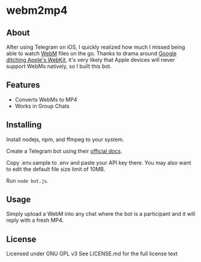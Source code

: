 webm2mp4
=====

About
-----

After using Telegram on iOS, I quickly realized how much I missed being able to watch [WebM](https://www.webmproject.org/) files on the go. Thanks to drama around [Google ditching Apple's WebKit](https://www.wired.com/2013/04/blink/), it's very likely that Apple devices will never support WebMs natively, so I built this bot.

Features
--------
- Converts WebMs to MP4
- Works in Group Chats

Installing
----------

Install nodejs, npm, and ffmpeg to your system.

Create a Telegram bot using their [official docs](https://core.telegram.org/bots/api).

Copy .env.sample to .env and paste your API key there. You may also want to edit the default file size limit of 10MB.

Run `node bot.js`.

Usage
----------

Simply upload a WebM into any chat where the bot is a participant and it will reply with a fresh MP4.

License
-------

Licensed under GNU GPL v3
See LICENSE.md for the full license text